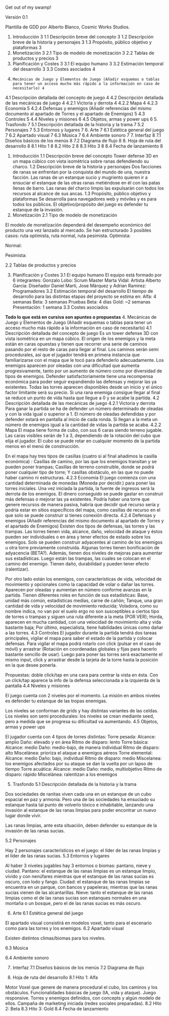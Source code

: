 
Get out of my swamp!
 
Versión 0.1
 
 
 
 
 
 
 
 
 
 
 
 
 
 
 
 
 
 
 
 
 
Plantilla de GDD por Alberto Blanco, Cosmic Works Studios.

1. Introducción	3
1.1 Descripción breve del concepto	3
1.2 Descripción breve de la historia y personajes	3
1.3 Propósito, público objetivo y plataformas	3
2. Monetización	3
2.1 Tipo de modelo de monetización	3
2.2 Tablas de productos y precios	3
3. Planificación y Costes	3
3.1 El equipo humano	3
3.2 Estimación temporal del desarrollo	3
3.3 Costes asociados	4
4.     Mecánicas de Juego y Elementos de Juego (Añadir esquemas o tablas para tener un acceso mucho más rápido a la información en caso de necesitarlo)	4
4.1 Descripción detallada del concepto de juego	4
4.2 Descripción detallada de las mecánicas de juego	4
4.2.1 Victoria y derrota	4
4.2.2 Mapa	4
4.2.3 Economía	5
4.2.4 Defensas y enemigos (Añadir referencias del mismo documento al apartado de Torres y el apartado de Enemigos)	5
4.3 Controles	5
4.4 Niveles y misiones	6
4.5 Objetos, armas y power ups	6
5. Trasfondo	7
5.1 Descripción detallada de la historia y la trama	7
5.2 Personajes	7
5.3 Entornos y lugares	7
6. Arte	7
6.1 Estética general del juego	7
6.2 Apartado visual	7
6.3 Música	7
6.4 Ambiente sonoro	7
7. Interfaz	8
7.1 Diseños básicos de los menús	8
7.2 Diagrama de flujo	8
8. Hoja de ruta del desarrollo	8
8.1 Hito 1	8
8.2 Hito 2	8
8.3 Hito 3	8
8.4 Fecha de lanzamiento	8


1.	Introducción
1.1	Descripción breve del concepto
Tower defense 3D en un mapa cúbico con vista isométrica sobre ranas defendiendo su charco. 
1.2	Descripción breve de la historia y personajes
Dos facciones de ranas se enfrentan por la conquista del mundo de una, nuestra facción. Las ranas de un estanque sucio y mugriento quieren ir a ensuciar el estanque de las otras ranas metiéndose en él con las patas llenas de barro. Las ranas del charco limpio las expulsarán con todos los recursos al alcance de sus ancas.
1.3	Propósito, público objetivo y plataformas
Se desarrolla para navegadores web y móviles y es para todos los públicos. El objetivo/propósito del juego es defender tu estanque de la invasión.
2.	Monetización
2.1	Tipo de modelo de monetización

El modelo de monetización dependerá del desempeño económico del producto una vez lanzado al mercado. Se han estructurado 3 posibles casos: ruta optimista, ruta normal, ruta pesimista.
Optimista:

Normal:

Pesimista:

2.2	Tablas de productos y precios

3.	Planificación y Costes
3.1	El equipo humano
El equipo está formado por 6 integrantes:
Gonzalo Lobo: Scrum Master
Marta Vidal: Artista
Alberto Garcia: Diseñador
Daniel Marti, Jose Márquez y Adrian Ramirez: Programadores
3.2	Estimación temporal del desarrollo
El tiempo de desarrollo para las distintas etapas del proyecto se estima en:
Alfa: 4 semanas
Beta: 3 semanas
Pruebas Beta: 4 días
Gold: ~2 semanas
Presentación: 1 semana
3.3	Costes asociados

****Todo lo que está en cursiva son apuntes o propuestas****
4.     Mecánicas de Juego y Elementos de Juego (Añadir esquemas o tablas para tener un acceso mucho más rápido a la información en caso de necesitarlo)
4.1	Descripción detallada del concepto de juego
Es un tower defense 3D con vista isométrica en un mapa cúbico. El origen de los enemigos y la meta están en caras opuestas y tienen que recorrer una serie de caminos pasando por el resto de caras para llegar al final. Los caminos serán semi procedurales, así que el jugador tendrá en primera instancia que familiarizarse con el mapa que le tocó para defenderlo adecuadamente. Los enemigos aparecen por oleadas con una dificultad que aumenta progresivamente, tanto por un aumento de número como por diversidad de tipos de enemigos. Defender satisfactoriamente tiene una recompensa económica para poder seguir expandiendo las defensas y mejorar las ya existentes. Todas las torres aparecen disponibles desde un inicio y el único factor limitante será su precio. Si una rana enemiga consigue llegar al final se reduce un punto de vida hasta que llegue a 0 y se acabe la partida. 
4.2	Descripción detallada de las mecánicas de juego
4.2.1	Victoria y derrota
Para ganar la partida se ha de defender un número determinado de oleadas y con la vida igual o superior a 1. El número de oleadas defendidas y por defender estará en pantalla al inicio de cada ronda. Si llegan a la meta un número de enemigos igual a la cantidad de vidas la partida se acaba.
4.2.2	Mapa
El mapa tiene forma de cubo, con sus 6 caras siendo terreno jugable. Las caras visibles serán de 1 a 3, dependiendo de la rotación del cubo que elija el jugador. El cubo se puede rotar en cualquier momento de la partida menos en el menú de construcción.

En el mapa hay tres tipos de casillas (cuatro si al final añadimos la casilla económica) : Casillas de camino, por las que los enemigos transitan y se pueden poner trampas; Casillas de terreno construible, donde se podrá poner cualquier tipo de torre; Y casillas obstáculo, en las que no puede haber camino ni estructuras.
4.2.3	Economía 
El juego comienza con una cantidad determinada de monedas (Moneda por decidir.) para poner las torres iniciales. Una vez iniciada la partida, la fuente de ingresos será la derrota de los enemigos. El dinero conseguido se puede gastar en construir más defensas o mejorar las ya existentes. Podría haber una torre que genere recursos de manera pasiva, habría que decidir qué recurso sería y podría estar en sitios específicos del mapa, como casillas de recurso en el que solo se puede construir si tienes conexión directa.
  4.2.4	Defensas y enemigos (Añadir referencias del mismo documento al apartado de Torres y el apartado de Enemigos)
Existen dos tipos de defensas, las torres y las trampas. Las torres tienen vida, alcance, daño, velocidad de ataque y éstos pueden ser individuales o en área y tener efectos de estado sobre los enemigos. Solo se pueden construir adyacentes al camino de los enemigos u otra torre previamente construida. Algunas torres tienen bonificación de adyacencia (BETA?). Además, tienen dos niveles de mejoras para aumentar sus estadísticas. Luego están las trampas, las cuales se colocan en el camino del enemigo. Tienen daño, durabilidad y pueden tener efecto (ralentizar). 

Por otro lado están los enemigos, con características de vida, velocidad de movimiento y opcionales como la capacidad de volar o dañar las torres. Aparecen por oleadas y aumentan en número conforme avanzas en la partida. Tienen diferentes roles en función de sus estadísticas: Base, unidad más común, estadísticas medias, carne de cañón; Tanque, una gran cantidad de vida y velocidad de movimiento reducida; Voladora, como su nombre indica, no van por el suelo ergo no son susceptibles a ciertos tipo de torres o trampas y siguen una ruta diferente a la meta (POR VER); Horda, aparecen en mucha cantidad, con una velocidad de movimiento alta y vida bastante baja; Por último, especialista, tiene habilidades únicas como dañar a las torres.
4.3	Controles
El jugador durante la partida tendrá dos tareas principales, vigilar el mapa para saber el estado de la partida y colocar defensas. Para vigilar el mapa podrá rotarlo con click (pulsar en el caso de móvil) y arrastrar (Rotación en coordenadas globales y fijas para hacerlo bastante sencillo de usar). Luego para poner las torres será exactamente el mismo input, click y arrastrar desde la tarjeta de la torre hasta la posición en la que desee ponerla. 

Propuestas: doble click/tap en una cara para centrar la vista en ésta. Con un click/tap aparece la info de la defensa seleccionada a la izquierda de la pantalla
4.4	Niveles y misiones

El juego cuenta con 2 niveles por el momento. La misión en ambos niveles es defender tu estanque de las tropas enemigas. 

Los niveles se conforman de grids y hay distintas variantes de las celdas. Los niveles son semi procedurales: los niveles se crean mediante seed, pero a medida que se progresa su dificultad va aumentando.
4.5	Objetos, armas y power ups

El jugador cuenta con 4 tipos de torres distintas: 
Torre pesada: 
Alcance: amplio
Daño: elevado y en área
Ritmo de disparo: lento
Torre básica:
Alcance: medio
Daño: medio-bajo, de manera individual
Ritmo de disparo: alto
Miscelánea: prioriza el ataque a enemigos aéreos
Torre elemental:
Alcance: medio
Daño: bajo, individual
Ritmo de disparo: medio
Miscelanea: los enemigos afectados por su ataque se dan la vuelta por un lapso de tiempo
Torre acuática:
Alcance: medio
Daño: medio, multiobjetivo
Ritmo de disparo: rápido
Miscelánea: ralentizan a los enemigos
	
 

5.	Trasfondo
5.1	Descripción detallada de la historia y la trama

Dos sociedades de ranitas viven cada una en un estanque de un cubo espacial en paz y armonía. Pero una de las sociedades ha ensuciado su estanque hasta tal punto de volverlo tóxico e inhabitable, lanzando una invasión al estanque de las ranas limpias para poder encontrar un nuevo lugar donde vivir.

Las ranas limpias, ante esta situación, deben defender su estanque de la invasión de las ranas sucias.

5.2	Personajes

Hay 2 personajes característicos en el juego: el líder de las ranas limpias y el líder de las ranas sucias.
5.3	Entornos y lugares

Al haber 3 niveles jugables hay 3 entornos o biomas: pantano, nieve y ciudad.
Pantano: el estanque de las ranas limpias es un estanque limpio, vívido y con nenúfares mientras que el estanque de las ranas sucias es oscuro, con lodo y fango.
Ciudad: el estanque de las ranas limpias se encuentra en un parque, con bancos y papeleras; mientras que las ranas sucias vienen de las alcantarillas.
Nieve: tanto el estanque de las ranas limpias como el de las ranas sucias son estanques normales en una montaña o un bosque, pero el de las ranas sucias es más oscuro.

 
6.	Arte
6.1	Estética general del juego

El apartado visual consistirá en modelos voxel, tanto para el escenario como para las torres y los enemigos. 
6.2	Apartado visual

Existen distintos climas/biomas para los niveles.

6.3	Música

6.4	Ambiente sonoro

 
7.	Interfaz
7.1	Diseños básicos de los menús
7.2	Diagrama de flujo
 
8.	Hoja de ruta del desarrollo
8.1	Hito 1: Alfa

Motor Voxel que genere de manera procedural el cubo, los caminos y los obstáculos.
Funcionalidades básicas de juego (IA, vida y ataque).
Juego responsive.
Torres y enemigos definidos, con concepts y algún modelo de ellos.
Campaña de marketing iniciada (redes sociales preparadas).
8.2	Hito 2: Beta
8.3	Hito 3: Gold
8.4	Fecha de lanzamiento

